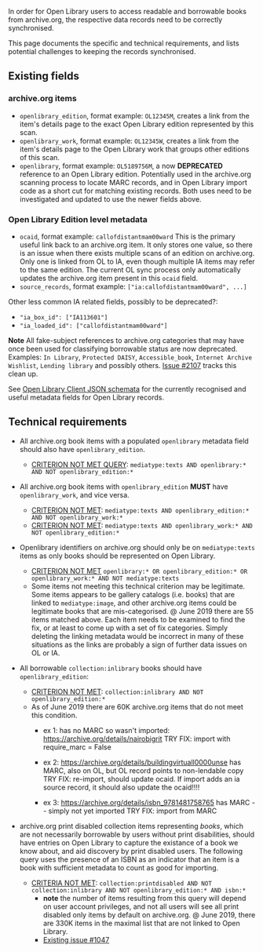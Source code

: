 
In order for Open Library users to access readable and borrowable books from archive.org, the respective data records need to be correctly synchronised.

This page documents the specific and technical requirements, and lists potential challenges to keeping the records synchronised.

## Existing fields

### archive.org items
 * `openlibrary_edition`, format example: `OL12345M`, creates a link from the item's details page to the exact Open Library edition represented by this scan.
 * `openlibrary_work`, format example: `OL12345W`, creates a link from the item's details page to the Open Library work that groups other editions of this scan.
 * `openlibrary`, format example: `OL5189756M`, a now **DEPRECATED** reference to an Open Library edition. Potentially used in the archive.org scanning process to locate MARC records, and in Open Library import code as a short cut for matching existing records. Both uses need to be investigated and updated to use the newer fields above.

### Open Library Edition level metadata
 * `ocaid`, format example: `callofdistantmam00ward` This is the primary useful link back to an archive.org item. It only stores one value, so there is an issue when there exists multiple scans of an edition on archive.org. Only one is linked from OL to IA, even though multiple IA items may refer to the same edition. The current OL sync process only automatically updates the archive.org item present in this `ocaid` field. 
 * `source_records`, format example: `["ia:callofdistantmam00ward", ...]`

Other less common IA related fields, possibly to be deprecated?:
 * `"ia_box_id": ["IA113601"]`
 * `"ia_loaded_id": ["callofdistantmam00ward"]`

**Note** All fake-subject references to archive.org categories that may have once been used for classifying borrowable status are now deprecated. Examples: `In Library`, `Protected DAISY`, `Accessible_book`, `Internet Archive Wishlist`, `Lending library` and possibly others. [Issue #2107](https://github.com/internetarchive/openlibrary/issues/2107) tracks this clean up.  

See [Open Library Client JSON schemata](https://github.com/internetarchive/openlibrary-client/tree/master/olclient/schemata) for the currently recognised and useful metadata fields for Open Library records.

## Technical requirements

* All archive.org book items with a populated `openlibrary` metadata field should also have `openlibrary_edition`.
  * [CRITERION NOT MET QUERY](https://archive.org/search.php?query=mediatype%3Atexts+AND+openlibrary%3A%2A+AND+NOT+openlibrary_edition%3A%2A): `mediatype:texts AND openlibrary:* AND NOT openlibrary_edition:*`
  
* All archive.org book items with `openlibrary_edition` **MUST** have `openlibrary_work`, and vice versa.
   * [CRITERION NOT MET](https://archive.org/search.php?query=mediatype%3Atexts%20AND%20openlibrary_edition%3A%2A%20AND%20NOT%20openlibrary_work%3A%2A): `mediatype:texts AND openlibrary_edition:* AND NOT openlibrary_work:*`
   * [CRITERION NOT MET](https://archive.org/search.php?query=mediatype%3Atexts%20AND%20openlibrary_work%3A%2A%20AND%20NOT%20openlibrary_edition%3A%2A): `mediatype:texts AND openlibrary_work:* AND NOT openlibrary_edition:*`

* Openlibrary identifiers on archive.org should only be on `mediatype:texts` items as only books should be represented on Open Library.
  * [CRITERION NOT MET](https://archive.org/search.php?query=openlibrary%3A%2A%20OR%20openlibrary_edition%3A%2A%20OR%20openlibrary_work%3A%2A%20AND%20NOT%20mediatype%3Atexts) `openlibrary:* OR openlibrary_edition:* OR openlibrary_work:* AND NOT mediatype:texts`
  * Some items not meeting this technical criterion may be legitimate. Some items appears to be gallery catalogs (i.e. books) that are linked to `mediatype:image`, and other archive.org items could be legitimate books that are mis-categorised. @ June 2019 there are 55 items matched above. Each item needs to be examined to find the fix, or at least to come up with a set of fix categories. Simply deleting the linking metadata would be incorrect in many of these situations as the links are probably a sign of further data issues on OL or IA.

* All borrowable `collection:inlibrary` books should have `openlibrary_edition`:
  * [CRITERION NOT MET](https://archive.org/search.php?query=collection%3Ainlibrary%20AND%20NOT%20openlibrary_edition%3A%2A): `collection:inlibrary AND NOT openlibrary_edition:*`
  * As of June 2019 there are 60K archive.org items that do not meet this condition.
    * ex 1: has no MARC so wasn't imported: https://archive.org/details/nairobigrit
             TRY FIX:  import with require_marc = False

    * ex 2: https://archive.org/details/buildingvirtuall0000unse  has MARC, also on OL, but OL record points to non-lendable copy
             TRY FIX: re-import, should update ocaid.    If import adds an ia source record, it should also update the ocaid!!!!  

     * ex 3: https://archive.org/details/isbn_9781481758765  has MARC -- simply not yet imported
             TRY FIX: import from MARC

* archive.org print disabled collection items representing _books_, which are not necessarily borrowable by users without print disabilities, should have entries on Open Library to capture the existance of a book we know about, and aid discovery by print disabled users. The following query uses the presence of an ISBN as an indicator that an item is a book with sufficient metadata to count as good for importing.
  * [CRITERIA NOT MET](https://archive.org/search.php?query=collection%3Aprintdisabled%20AND%20NOT%20collection%3Ainlibrary%20AND%20NOT%20openlibrary_edition%3A%2A%20AND%20isbn%3A%2A): `collection:printdisabled AND NOT collection:inlibrary AND NOT openlibrary_edition:* AND isbn:*`
    * **note** the number of items resulting from this query will depend on user account privileges, and not all users will see all print disabled only items by default on archive.org. @ June 2019, there are 330K items in the maximal list that are not linked to Open Library.
    * [Existing issue #1047](https://github.com/internetarchive/openlibrary/issues/1047)